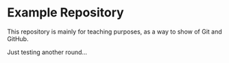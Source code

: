 # Example Repository

This repository is mainly for teaching purposes, as a way to show of Git and GitHub.

Just testing another round...